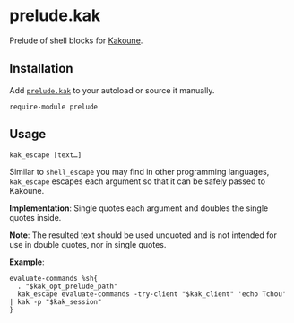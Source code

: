 # prelude.kak

Prelude of shell blocks for [Kakoune].

## Installation

Add [`prelude.kak`](rc/prelude.kak) to your autoload or source it manually.

``` kak
require-module prelude
```

## Usage

```
kak_escape [text…]
```

Similar to `shell_escape` you may find in other programming languages,
`kak_escape` escapes each argument so that it can be safely passed to Kakoune.

**Implementation**:
Single quotes each argument and doubles the single quotes inside.

**Note**:
The resulted text should be used unquoted and is not intended for use in double quotes, nor in single quotes.

**Example**:

``` kak
evaluate-commands %sh{
  . "$kak_opt_prelude_path"
  kak_escape evaluate-commands -try-client "$kak_client" 'echo Tchou' | kak -p "$kak_session"
}
```

[Kakoune]: https://kakoune.org
